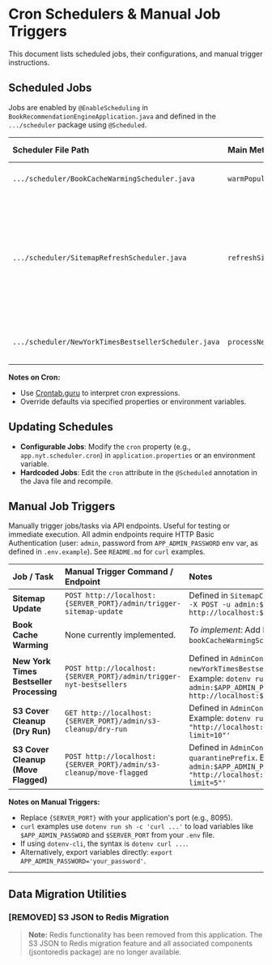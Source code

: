 # Cron Schedulers & Manual Job Triggers

This document lists scheduled jobs, their configurations, and manual trigger instructions.

## Scheduled Jobs

Jobs are enabled by `@EnableScheduling` in `BookRecommendationEngineApplication.java` and defined in the `.../scheduler` package using `@Scheduled`.

| Scheduler File Path                                  | Main Method                        | Default Schedule                  | Cron Property (`application.properties`) | Description                                      |
| :--------------------------------------------------- | :--------------------------------- | :-------------------------------- | :--------------------------------------- | :----------------------------------------------- |
| `.../scheduler/BookCacheWarmingScheduler.java`       | `warmPopularBookCaches()`          | Daily at 3 AM (`0 0 3 * * ?`)     | `app.cache.warming.cron`                 | Caches popular/recent books.                     |
| `.../scheduler/SitemapRefreshScheduler.java`         | `refreshSitemapArtifacts()`        | Hourly at :15 (`0 15 * * * *`)    | `sitemap.scheduler-cron`                 | Consolidated sitemap refresh: warms queries, uploads S3 snapshot, optional external hydration, cover warmups. |
| `.../scheduler/NewYorkTimesBestsellerScheduler.java` | `processNewYorkTimesBestsellers()` | Sunday at 4 AM (`0 0 4 * * SUN`)  | `app.nyt.scheduler.cron`                 | Fetches NYT bestsellers, updates S3 data.        |

**Notes on Cron:**

- Use [Crontab.guru](https://crontab.guru/) to interpret cron expressions.
- Override defaults via specified properties or environment variables.

## Updating Schedules

- **Configurable Jobs**: Modify the `cron` property (e.g., `app.nyt.scheduler.cron`) in `application.properties` or an environment variable.
- **Hardcoded Jobs**: Edit the `cron` attribute in the `@Scheduled` annotation in the Java file and recompile.

## Manual Job Triggers

Manually trigger jobs/tasks via API endpoints. Useful for testing or immediate execution.
All admin endpoints require HTTP Basic Authentication (user: `admin`, password from `APP_ADMIN_PASSWORD` env var, as defined in `.env.example`). See `README.md` for `curl` examples.

| Job / Task                               | Manual Trigger Command / Endpoint                                                                                                                     | Notes                                                                                                                                                                                             |
| :--------------------------------------- | :------------------------------------------------------------------------------------------------------------------------------------------------------ | :------------------------------------------------------------------------------------------------------------------------------------------------------------------------------------------------ |
| **Sitemap Update**                       | `POST http://localhost:{SERVER_PORT}/admin/trigger-sitemap-update`                                                                                        | Defined in `SitemapController.java`. Example: `dotenv run sh -c 'curl -X POST -u admin:$APP_ADMIN_PASSWORD http://localhost:${SERVER_PORT}/admin/trigger-sitemap-update'`                                         |
| **Book Cache Warming**                   | None currently implemented.                                                                                                                             | *To implement:* Add POST endpoint in `AdminController` calling `bookCacheWarmingScheduler.warmPopularBookCaches()`.                                                                               |
| **New York Times Bestseller Processing** | `POST http://localhost:{SERVER_PORT}/admin/trigger-nyt-bestsellers`                                                                                       | Defined in `AdminController.java`. Calls `newYorkTimesBestsellerScheduler.processNewYorkTimesBestsellers()`. Example: `dotenv run sh -c 'curl -X POST -u admin:$APP_ADMIN_PASSWORD http://localhost:${SERVER_PORT}/admin/trigger-nyt-bestsellers'` |
| **S3 Cover Cleanup (Dry Run)**           | `GET http://localhost:{SERVER_PORT}/admin/s3-cleanup/dry-run`                                                                                             | Defined in `AdminController.java`. Optional params: `prefix`, `limit`. Example: `dotenv run sh -c 'curl -u admin:$APP_ADMIN_PASSWORD "http://localhost:${SERVER_PORT}/admin/s3-cleanup/dry-run?limit=10"'`        |
| **S3 Cover Cleanup (Move Flagged)**      | `POST http://localhost:{SERVER_PORT}/admin/s3-cleanup/move-flagged`                                                                                       | Defined in `AdminController.java`. Optional params: `prefix`, `limit`, `quarantinePrefix`. Example: `dotenv run sh -c 'curl -X POST -u admin:$APP_ADMIN_PASSWORD "http://localhost:${SERVER_PORT}/admin/s3-cleanup/move-flagged?limit=5"'` |

**Notes on Manual Triggers:**

- Replace `{SERVER_PORT}` with your application's port (e.g., 8095).
- `curl` examples use `dotenv run sh -c 'curl ...'` to load variables like `$APP_ADMIN_PASSWORD` and `$SERVER_PORT` from your `.env` file.
- If using `dotenv-cli`, the syntax is `dotenv curl ...`.
- Alternatively, export variables directly: `export APP_ADMIN_PASSWORD='your_password'`.

---

## Data Migration Utilities

### [REMOVED] S3 JSON to Redis Migration

> **Note:** Redis functionality has been removed from this application. The S3 JSON to Redis migration feature and all associated components (jsontoredis package) are no longer available.
